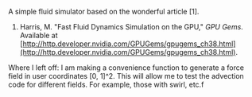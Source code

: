A simple fluid simulator based on the wonderful article [1].

1. Harris, M. "Fast Fluid Dynamics Simulation on the GPU," *GPU Gems*. Available at [http://http.developer.nvidia.com/GPUGems/gpugems_ch38.html](http://http.developer.nvidia.com/GPUGems/gpugems_ch38.html).


Where I left off:
I am making a convenience function to generate a force field in user coordinates [0, 1]^2. This will allow me to test the advection code for different fields.
For example, those with swirl, etc.f